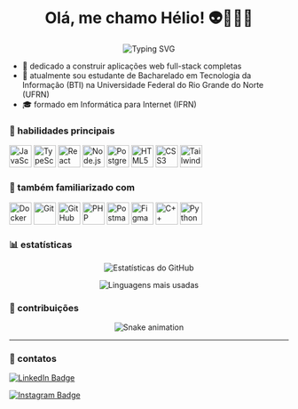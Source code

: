 <h1 align="center">Olá, me chamo Hélio! 👽🧑🏻‍💻</h1>

<p align="center">
  <img src="https://readme-typing-svg.demolab.com?font=Fira+Code&duration=3000&pause=1000&color=00F7FF&center=true&vCenter=true&width=500&lines=Estudante+de+TI;Desenvolvedor+Full-Stack;" alt="Typing SVG" />
</p>

- 🔨 dedicado a construir aplicações web full-stack completas  
- 🧠 atualmente sou estudante de Bacharelado em Tecnologia da Informação (BTI) na Universidade Federal do Rio Grande do Norte (UFRN)  
- 🎓 formado em Informática para Internet (IFRN)  

### 🧰 habilidades principais

<p>
  <img src="https://cdn.jsdelivr.net/gh/devicons/devicon/icons/javascript/javascript-original.svg" height="40" alt="JavaScript" />
  <img src="https://cdn.jsdelivr.net/gh/devicons/devicon/icons/typescript/typescript-original.svg" height="40" alt="TypeScript" />
  <img src="https://cdn.jsdelivr.net/gh/devicons/devicon/icons/react/react-original.svg" height="40" alt="React" />
  <img src="https://cdn.jsdelivr.net/gh/devicons/devicon/icons/nodejs/nodejs-original.svg" height="40" alt="Node.js" />
  <img src="https://cdn.jsdelivr.net/gh/devicons/devicon/icons/postgresql/postgresql-original.svg" height="40" alt="PostgreSQL" />
  <img src="https://cdn.jsdelivr.net/gh/devicons/devicon/icons/html5/html5-original.svg" height="40" alt="HTML5" />
  <img src="https://cdn.jsdelivr.net/gh/devicons/devicon/icons/css3/css3-original.svg" height="40" alt="CSS3" />
  <img src="https://www.vectorlogo.zone/logos/tailwindcss/tailwindcss-icon.svg" height="40" alt="Tailwind CSS" />
</p>

### 🧪 também familiarizado com

<p>
  <img src="https://cdn.jsdelivr.net/gh/devicons/devicon/icons/docker/docker-original.svg" height="40" alt="Docker" />
  <img src="https://cdn.jsdelivr.net/gh/devicons/devicon/icons/git/git-original.svg" height="40" alt="Git" />
  <img src="https://cdn.jsdelivr.net/gh/devicons/devicon/icons/github/github-original.svg" height="40" alt="GitHub" />
  <img src="https://cdn.jsdelivr.net/gh/devicons/devicon/icons/php/php-original.svg" height="40" alt="PHP" />
  <img src="https://cdn.jsdelivr.net/gh/devicons/devicon/icons/postman/postman-original.svg" height="40" alt="Postman" />
  <img src="https://cdn.jsdelivr.net/gh/devicons/devicon/icons/figma/figma-original.svg" height="40" alt="Figma" />
  <img src="https://cdn.jsdelivr.net/gh/devicons/devicon/icons/cplusplus/cplusplus-original.svg" height="40" alt="C++" />
  <img src="https://cdn.jsdelivr.net/gh/devicons/devicon/icons/python/python-original.svg" height="40" alt="Python" />
</p>

### 📊 estatísticas 

<p align="center">
  <img src="https://github-readme-stats.vercel.app/api?username=helioofilhoo&show_icons=true&theme=tokyonight" alt="Estatísticas do GitHub" />
</p>

<p align="center">
  <img src="https://github-readme-stats.vercel.app/api/top-langs/?username=helioofilhoo&layout=compact&theme=tokyonight" alt="Linguagens mais usadas" />
</p>

### 🐍 contribuições

<p align="center">
  <img src="https://github.com/helioofilhoo/helioofilhoo/blob/output/github-contribution-grid-snake.svg" alt="Snake animation" />
</p>

---

### 🔗 contatos

<p>
  <a href="https://www.linkedin.com/in/hélio-filho-7a447921b/" target="_blank">
    <img src="https://img.shields.io/badge/LinkedIn-0A66C2?style=for-the-badge&logo=linkedin&logoColor=white" alt="LinkedIn Badge" />
  </a>
</p>
<p>
  <a href="https://www.instagram.com/helioofilhoo_/" target="_blank">
    <img src="https://img.shields.io/badge/Instagram-6e00a8?style=for-the-badge&logo=instagram&logoColor=white" alt="Instagram Badge" />
  </a>
</p>
